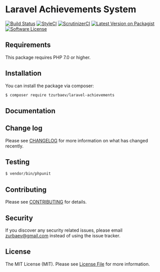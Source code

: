 # Laravel Achievements System

[![Build Status][ico-travis]][link-travis]
[![StyleCI][ico-styleci]][link-styleci]
[![ScrutinizerCI][ico-scrutinizer]][link-scrutinizer]
[![Latest Version on Packagist][ico-version]][link-packagist]
[![Software License][ico-license]](LICENSE.md)

## Requirements
This package requires PHP 7.0 or higher.

## Installation

You can install the package via composer:

``` bash
$ composer require tzurbaev/laravel-achievements
```

## Documentation

## Change log

Please see [CHANGELOG](CHANGELOG.md) for more information on what has changed recently.

## Testing

``` bash
$ vendor/bin/phpunit
```

## Contributing

Please see [CONTRIBUTING](CONTRIBUTING.md) for details.

## Security

If you discover any security related issues, please email zurbaev@gmail.com instead of using the issue tracker.

## License

The MIT License (MIT). Please see [License File](LICENSE.md) for more information.

[ico-version]: https://poser.pugx.org/tzurbaev/laravel-achievements/version?format=flat
[ico-license]: https://poser.pugx.org/tzurbaev/laravel-achievements/license?format=flat
[ico-travis]: https://api.travis-ci.org/tzurbaev/laravel-achievements.svg?branch=master
[ico-styleci]: https://styleci.io/repos/XXX/shield?branch=master&style=flat
[ico-scrutinizer]: https://scrutinizer-ci.com/g/tzurbaev/laravel-achievements/badges/quality-score.png?b=master

[link-packagist]: https://packagist.org/packages/tzurbaev/laravel-achievements
[link-travis]: https://travis-ci.org/tzurbaev/laravel-achievements
[link-styleci]: https://styleci.io/repos/XXX
[link-scrutinizer]: https://scrutinizer-ci.com/g/tzurbaev/laravel-achievements/
[link-author]: https://github.com/tzurbaev
